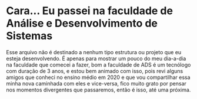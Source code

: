 # Cara... Eu passei na faculdade de Análise e Desenvolvimento de Sistemas

Esse arquivo não é destinado a nenhum tipo estrutura ou projeto que eu esteja desenvolvendo. É apenas para mostrar um pouco do meu dia-a-dia na faculdade que comecei a fazer, bom a faculdade de ADS é um tecnólogo com duração de 3 anos, e estou bem animado com isso, pois revi alguns amigos que conheci no ensino médio em 2020 e que vou compartilhar essa minha nova caminhada com eles e vice-versa, fico muito grato por pensar nos momentos divergentes que passaremos, então é isso, até uma próxima.
